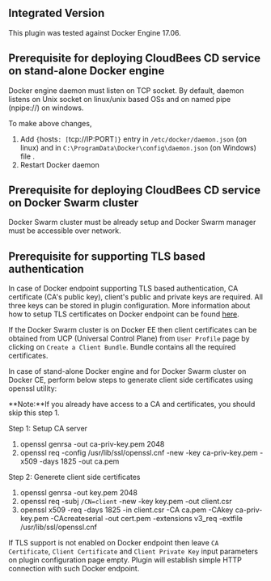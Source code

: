 Integrated Version
------------------

This plugin was tested against Docker Engine 17.06.

Prerequisite for deploying CloudBees CD service on stand-alone Docker engine
----------------------------------------------------------------------------

Docker engine daemon must listen on TCP socket. By default, daemon listens on Unix socket on linux/unix based OSs and on named pipe (npipe://) on windows.

To make above changes,
1. Add `{`hosts`: [`tcp://IP:PORT`]}` entry in `/etc/docker/daemon.json` (on linux) and in `C:\ProgramData\Docker\config\daemon.json` (on Windows) file .
2.  Restart Docker daemon

Prerequisite for deploying CloudBees CD service on Docker Swarm cluster
-----------------------------------------------------------------------

Docker Swarm cluster must be already setup and Docker Swarm manager must be accessible over network.

Prerequisite for supporting TLS based authentication
----------------------------------------------------

In case of Docker endpoint supporting TLS based authentication, CA certificate (CA's public key), client's public and private keys are required.
All three keys can be stored in plugin configuration. More information about how to setup TLS certificates on Docker endpoint can be found
[here](https://github.com/docker/docker.github.io/blob/master/swarm/configure-tls.md).

If the Docker Swarm cluster is on Docker EE then client certificates can be obtained from UCP (Universal Control Plane) from `User Profile` page by clicking on `Create a Client Bundle`. Bundle contains all the required certificates.

In case of stand-alone Docker engine and for Docker Swarm cluster on Docker CE, perform below steps to generate client side certificates using openssl utility:

**Note:**If you already have access to a CA and certificates, you should skip this step 1.

Step 1: Setup CA server

1.  openssl genrsa -out ca-priv-key.pem 2048
2.  openssl req -config /usr/lib/ssl/openssl.cnf -new -key ca-priv-key.pem -x509 -days 1825 -out ca.pem

Step 2: Generete client side certificates

1.  openssl genrsa -out key.pem 2048
2.  openssl req -subj `/CN=client` -new -key key.pem -out client.csr
3.  openssl x509 -req -days 1825 -in client.csr -CA ca.pem -CAkey ca-priv-key.pem -CAcreateserial -out cert.pem -extensions v3_req -extfile /usr/lib/ssl/openssl.cnf

If TLS support is not enabled on Docker endpoint then leave `CA Certificate`, `Client Certificate` and `Client Private Key` input parameters on plugin configuration page empty. Plugin will establish simple HTTP connection with such Docker endpoint.